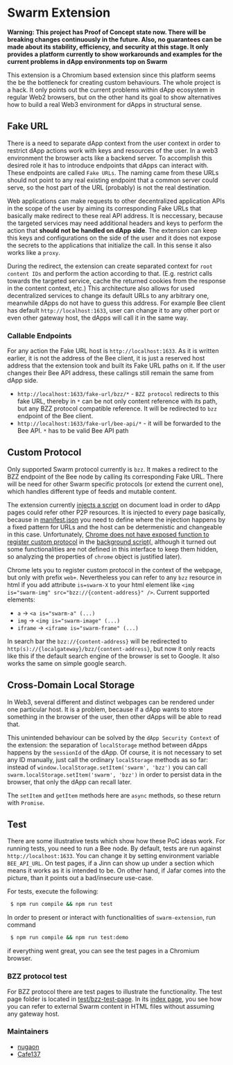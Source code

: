 # Swarm Extension

**Warning: This project has Proof of Concept state now. There will be breaking changes continuously in the future. Also, no guarantees can be made about its stability, efficiency, and security at this stage. It only provides a platform currently to show workarounds and examples for the current problems in dApp environments top on Swarm**

This extension is a Chromium based extension since this platform seems the be the bottleneck for creating custom behaviours.
The whole project is a hack. It only points out the current problems within dApp ecosystem in regular Web2 browsers,
but on the other hand its goal to show alternatives how to build a real Web3 environment for dApps in structural sense.

## Fake URL

There is a need to separate dApp context from the user context in order to restrict dApp actions work with keys and resources of the user.
In a web3 environment the browser acts like a backend server. To accomplish this desired role it has to introduce endpoints that dApps can interact with.
These endpoints are called `Fake URLs`.
The naming came from these URLs should not point to any real existing endpoint that a common server could serve,
so the host part of the URL (probably) is not the real destination.

Web applications can make requests to other decentralized application APIs in the scope of the user
by aiming its corresponding Fake URLs that basically make redirect to these real API address.
It is neccessary, because the targeted services may need additional headers and keys to perform the action that **should not be handled on dApp side**.
The extension can keep this keys and configurations on the side of the user
and it does not expose the secrets to the applications that initialize the call.
In this sense it also works like a `proxy`.

During the redirect, the extension can create separated context for `root content IDs` and perform the action according to that.
(E.g. restrict calls towards the targeted service, cache the returned cookies from the response in the content context, etc.)
This architecture also allows for used decentralized services to change its default URLs to any arbitrary one,
meanwhile dApps do not have to guess this address.
For example Bee client has default `http://localhost:1633`, user can change it to any other port or even other gateway host,
the dApps will call it in the same way.

### Callable Endpoints

For any action the Fake URL host is `http://localhost:1633`.
As it is written earlier, it is not the address of the Bee client,
it is just a reserved host address that the extension took and built its Fake URL paths on it.
If the user changes their Bee API address, these callings still remain the same from dApp side.

- `http://localhost:1633/fake-url/bzz/*` - `BZZ protocol` redirects to this fake URL, thereby in `*` can be not only content reference with its path, but any BZZ protocol compatible reference. It will be redirected to `bzz` endpoint of the Bee client.
- `http://localhost:1633/fake-url/bee-api/*` - it will be forwarded to the Bee API. `*` has to be valid Bee API path

## Custom Protocol

Only supported Swarm protocol currently is `bzz`.
It makes a redirect to the BZZ endpoint of the Bee node by calling its corresponding Fake URL.
There will be need for other Swarm specific protocols (or extend the current one), which handles different type of feeds and mutable content.

The extension currently [injects a script](src/contentscript/index.ts) on document load in order to dApp pages could refer other P2P resources.
It is injected to every page basically, because in [manifest.json](manifest.json) you need to define where the injection happens by a fixed pattern for URLs and the host can be determenistic and changeable in this case.
Unfortunately, [Chrome does not have exposed function to register custom protocol](https://raw.githubusercontent.com/DefinitelyTyped/DefinitelyTyped/master/types/chrome/index.d.ts) in the [background script](src/background/index.ts)(, although it turned out some functionalities are not defined in this interface to keep them hidden, so analyzing the properties of `chrome` object is justified later).

Chrome lets you to register custom protocol in the context of the webpage, but only with prefix `web+`.
Nevertheless you can refer to any `bzz` resource in html if you add attribute `is=swarm-X` to your html element like `<img is="swarm-img" src="bzz://{content-address}" />`.
Current supported elements:
* `a` -> `<a is="swarm-a" (...)`
* `img` -> `<img is="swarm-image" (...)`
* `iframe` -> `<iframe is="swarm-frame" (...)`

In search bar the `bzz://{content-address}` will be redirected to `http(s)://{localgateway}/bzz/{content-address}`, but now it only reacts like this if the default search engine of the browser is set to Google. It also works the same on simple google search.

## Cross-Domain Local Storage
In Web3, several different and distinct webpages can be rendered under one particular host.
It is a problem, because if a dApp wants to store something in the browser of the user, then other dApps will be able to read that.

This unintended behaviour can be solved by the `dApp Security Context` of the extension:
the separation of `localStorage` method between dApps happens by the `sessionId` of the dApp.
Of course, it is not necessary to set any ID manually, just call the ordinary `localStorage` methods as so far:
instead of `window.localStorage.setItem('swarm', 'bzz')` you can call `swarm.localStorage.setItem('swarm', 'bzz')` in order to persist data in the browser, that only the dApp can recall later.

The `setItem` and `getItem` methods here are `async` methods, so these return with `Promise`.

## Test

There are some illustrative tests which show how these PoC ideas work.
For running tests, you need to run a Bee node.
By default, tests are run against `http://localhost:1633`. You can change it by setting environment variable `BEE_API_URL`.
On test pages, if a Jinn can show up under a section which means it works as it is intended to be.
On other hand, if Jafar comes into the picture, than it points out a bad/insecure use-case.

For tests, execute the following:

```bash
 $ npm run compile && npm run test
```
In order to present or interact with functionalities of `swarm-extension`, run command
```bash
 $ npm run compile && npm run test:demo
```
if everything went great, you can see the test pages in a Chromium browser.

### BZZ protocol test

For BZZ protocol there are test pages to illustrate the functionality.
The test page folder is located in [test/bzz-test-page](test/bzz-test-page).
In its [index page](test/bzz-test-page/index.html), you see how you can refer to external Swarm content in HTML files without assuming any gateway host.

### Maintainers

- [nugaon](https://github.com/nugaon)
- [Cafe137](https://github.com/Cafe137)

